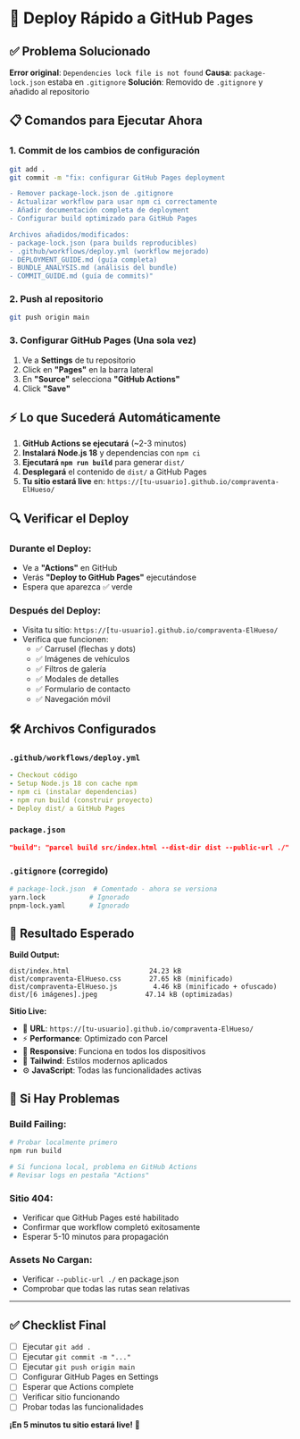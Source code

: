 # 🚀 Deploy Rápido a GitHub Pages

## ✅ **Problema Solucionado**

**Error original**: `Dependencies lock file is not found`
**Causa**: `package-lock.json` estaba en `.gitignore`
**Solución**: Removido de `.gitignore` y añadido al repositorio

## 📋 **Comandos para Ejecutar Ahora**

### **1. Commit de los cambios de configuración**
```bash
git add .
git commit -m "fix: configurar GitHub Pages deployment

- Remover package-lock.json de .gitignore
- Actualizar workflow para usar npm ci correctamente
- Añadir documentación completa de deployment
- Configurar build optimizado para GitHub Pages

Archivos añadidos/modificados:
- package-lock.json (para builds reproducibles)
- .github/workflows/deploy.yml (workflow mejorado)
- DEPLOYMENT_GUIDE.md (guía completa)
- BUNDLE_ANALYSIS.md (análisis del bundle)
- COMMIT_GUIDE.md (guía de commits)"
```

### **2. Push al repositorio**
```bash
git push origin main
```

### **3. Configurar GitHub Pages (Una sola vez)**
1. Ve a **Settings** de tu repositorio
2. Click en **"Pages"** en la barra lateral
3. En **"Source"** selecciona **"GitHub Actions"**
4. Click **"Save"**

## ⚡ **Lo que Sucederá Automáticamente**

1. **GitHub Actions se ejecutará** (~2-3 minutos)
2. **Instalará Node.js 18** y dependencias con `npm ci`
3. **Ejecutará `npm run build`** para generar `dist/`
4. **Desplegará** el contenido de `dist/` a GitHub Pages
5. **Tu sitio estará live** en: `https://[tu-usuario].github.io/compraventa-ElHueso/`

## 🔍 **Verificar el Deploy**

### **Durante el Deploy:**
- Ve a **"Actions"** en GitHub
- Verás **"Deploy to GitHub Pages"** ejecutándose
- Espera que aparezca ✅ verde

### **Después del Deploy:**
- Visita tu sitio: `https://[tu-usuario].github.io/compraventa-ElHueso/`
- Verifica que funcionen:
  - ✅ Carrusel (flechas y dots)
  - ✅ Imágenes de vehículos
  - ✅ Filtros de galería
  - ✅ Modales de detalles
  - ✅ Formulario de contacto
  - ✅ Navegación móvil

## 🛠️ **Archivos Configurados**

### **`.github/workflows/deploy.yml`**
```yaml
- Checkout código
- Setup Node.js 18 con cache npm
- npm ci (instalar dependencias)
- npm run build (construir proyecto)
- Deploy dist/ a GitHub Pages
```

### **`package.json`**
```json
"build": "parcel build src/index.html --dist-dir dist --public-url ./"
```

### **`.gitignore`** (corregido)
```bash
# package-lock.json  # Comentado - ahora se versiona
yarn.lock           # Ignorado
pnpm-lock.yaml      # Ignorado
```

## 🎯 **Resultado Esperado**

**Build Output:**
```
dist/index.html                    24.23 kB
dist/compraventa-ElHueso.css       27.65 kB (minificado)
dist/compraventa-ElHueso.js         4.46 kB (minificado + ofuscado)
dist/[6 imágenes].jpeg            47.14 kB (optimizadas)
```

**Sitio Live:**
- 🚀 **URL**: `https://[tu-usuario].github.io/compraventa-ElHueso/`
- ⚡ **Performance**: Optimizado con Parcel
- 📱 **Responsive**: Funciona en todos los dispositivos
- 🎨 **Tailwind**: Estilos modernos aplicados
- ⚙️ **JavaScript**: Todas las funcionalidades activas

## 🚨 **Si Hay Problemas**

### **Build Failing:**
```bash
# Probar localmente primero
npm run build

# Si funciona local, problema en GitHub Actions
# Revisar logs en pestaña "Actions"
```

### **Sitio 404:**
- Verificar que GitHub Pages esté habilitado
- Confirmar que workflow completó exitosamente
- Esperar 5-10 minutos para propagación

### **Assets No Cargan:**
- Verificar `--public-url ./` en package.json
- Comprobar que todas las rutas sean relativas

---

## ✅ **Checklist Final**

- [ ] Ejecutar `git add .`
- [ ] Ejecutar `git commit -m "..."`
- [ ] Ejecutar `git push origin main`
- [ ] Configurar GitHub Pages en Settings
- [ ] Esperar que Actions complete
- [ ] Verificar sitio funcionando
- [ ] Probar todas las funcionalidades

**¡En 5 minutos tu sitio estará live!** 🎉
